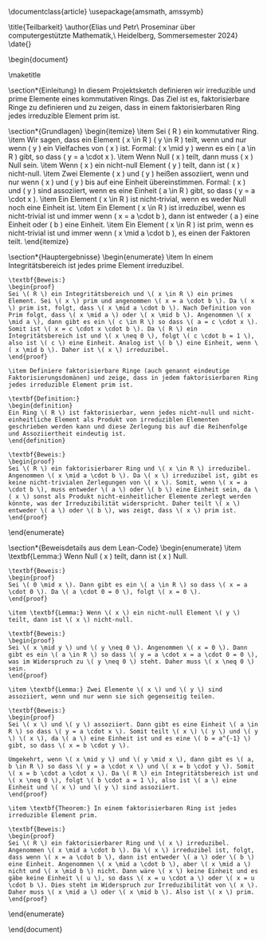 \documentclass{article}
\usepackage{amsmath, amssymb}

\title{Teilbarkeit}
\author{Elias und Petr\\
Proseminar über computergestützte Mathematik,\\
Heidelberg, Sommersemester 2024}
\date{}

\begin{document}

\maketitle

\section*{Einleitung}
In diesem Projektsketch definieren wir irreduzible und prime Elemente eines kommutativen Rings. Das Ziel ist es, faktorisierbare Ringe zu definieren und zu zeigen, dass in einem faktorisierbaren Ring jedes irreduzible Element prim ist.

\section*{Grundlagen}
\begin{itemize}
    \item Sei \( R \) ein kommutativer Ring.
    \item Wir sagen, dass ein Element \( x \in R \) \( y \in R \) teilt, wenn und nur wenn \( y \) ein Vielfaches von \( x \) ist. Formal: \( x \mid y \) wenn es ein \( a \in R \) gibt, so dass \( y = a \cdot x \).
    \item Wenn Null \( x \) teilt, dann muss \( x \) Null sein.
    \item Wenn \( x \) ein nicht-null Element \( y \) teilt, dann ist \( x \) nicht-null.
    \item Zwei Elemente \( x \) und \( y \) heißen assoziiert, wenn und nur wenn \( x \) und \( y \) bis auf eine Einheit übereinstimmen. Formal: \( x \) und \( y \) sind assoziiert, wenn es eine Einheit \( a \in R \) gibt, so dass \( y = a \cdot x \).
    \item Ein Element \( x \in R \) ist nicht-trivial, wenn es weder Null noch eine Einheit ist.
    \item Ein Element \( x \in R \) ist irreduzibel, wenn es nicht-trivial ist und immer wenn \( x = a \cdot b \), dann ist entweder \( a \) eine Einheit oder \( b \) eine Einheit.
    \item Ein Element \( x \in R \) ist prim, wenn es nicht-trivial ist und immer wenn \( x \mid a \cdot b \), es einen der Faktoren teilt.
\end{itemize}

\section*{Hauptergebnisse}
\begin{enumerate}
    \item In einem Integritätsbereich ist jedes prime Element irreduzibel.
    
    \textbf{Beweis:}
    \begin{proof}
    Sei \( R \) ein Integritätsbereich und \( x \in R \) ein primes Element. Sei \( x \) prim und angenommen \( x = a \cdot b \). Da \( x \) prim ist, folgt, dass \( x \mid a \cdot b \). Nach Definition von Prim folgt, dass \( x \mid a \) oder \( x \mid b \). Angenommen \( x \mid a \), dann gibt es ein \( c \in R \) so dass \( a = c \cdot x \). Somit ist \( x = c \cdot x \cdot b \). Da \( R \) ein Integritätsbereich ist und \( x \neq 0 \), folgt \( c \cdot b = 1 \), also ist \( c \) eine Einheit. Analog ist \( b \) eine Einheit, wenn \( x \mid b \). Daher ist \( x \) irreduzibel.
    \end{proof}
    
    \item Definiere faktorisierbare Ringe (auch genannt eindeutige Faktorisierungsdomänen) und zeige, dass in jedem faktorisierbaren Ring jedes irreduzible Element prim ist.
    
    \textbf{Definition:}
    \begin{definition}
    Ein Ring \( R \) ist faktorisierbar, wenn jedes nicht-null und nicht-einheitliche Element als Produkt von irreduziblen Elementen geschrieben werden kann und diese Zerlegung bis auf die Reihenfolge und Assoziiertheit eindeutig ist.
    \end{definition}
    
    \textbf{Beweis:}
    \begin{proof}
    Sei \( R \) ein faktorisierbarer Ring und \( x \in R \) irreduzibel. Angenommen \( x \mid a \cdot b \). Da \( x \) irreduzibel ist, gibt es keine nicht-trivialen Zerlegungen von \( x \). Somit, wenn \( x = a \cdot b \), muss entweder \( a \) oder \( b \) eine Einheit sein, da \( x \) sonst als Produkt nicht-einheitlicher Elemente zerlegt werden könnte, was der Irreduzibilität widerspricht. Daher teilt \( x \) entweder \( a \) oder \( b \), was zeigt, dass \( x \) prim ist.
    \end{proof}
\end{enumerate}

\section*{Beweisdetails aus dem Lean-Code}
\begin{enumerate}
    \item \textbf{Lemma:} Wenn Null \( x \) teilt, dann ist \( x \) Null.
    
    \textbf{Beweis:}
    \begin{proof}
    Sei \( 0 \mid x \). Dann gibt es ein \( a \in R \) so dass \( x = a \cdot 0 \). Da \( a \cdot 0 = 0 \), folgt \( x = 0 \).
    \end{proof}

    \item \textbf{Lemma:} Wenn \( x \) ein nicht-null Element \( y \) teilt, dann ist \( x \) nicht-null.
    
    \textbf{Beweis:}
    \begin{proof}
    Sei \( x \mid y \) und \( y \neq 0 \). Angenommen \( x = 0 \). Dann gibt es ein \( a \in R \) so dass \( y = a \cdot x = a \cdot 0 = 0 \), was im Widerspruch zu \( y \neq 0 \) steht. Daher muss \( x \neq 0 \) sein.
    \end{proof}

    \item \textbf{Lemma:} Zwei Elemente \( x \) und \( y \) sind assoziiert, wenn und nur wenn sie sich gegenseitig teilen.
    
    \textbf{Beweis:}
    \begin{proof}
    Sei \( x \) und \( y \) assoziiert. Dann gibt es eine Einheit \( a \in R \) so dass \( y = a \cdot x \). Somit teilt \( x \) \( y \) und \( y \) \( x \), da \( a \) eine Einheit ist und es eine \( b = a^{-1} \) gibt, so dass \( x = b \cdot y \).
    
    Umgekehrt, wenn \( x \mid y \) und \( y \mid x \), dann gibt es \( a, b \in R \) so dass \( y = a \cdot x \) und \( x = b \cdot y \). Somit \( x = b \cdot a \cdot x \). Da \( R \) ein Integritätsbereich ist und \( x \neq 0 \), folgt \( b \cdot a = 1 \), also ist \( a \) eine Einheit und \( x \) und \( y \) sind assoziiert.
    \end{proof}

    \item \textbf{Theorem:} In einem faktorisierbaren Ring ist jedes irreduzible Element prim.
    
    \textbf{Beweis:}
    \begin{proof}
    Sei \( R \) ein faktorisierbarer Ring und \( x \) irreduzibel. Angenommen \( x \mid a \cdot b \). Da \( x \) irreduzibel ist, folgt, dass wenn \( x = a \cdot b \), dann ist entweder \( a \) oder \( b \) eine Einheit. Angenommen \( x \mid a \cdot b \), aber \( x \mid a \) nicht und \( x \mid b \) nicht. Dann wäre \( x \) keine Einheit und es gäbe keine Einheit \( u \), so dass \( x = u \cdot a \) oder \( x = u \cdot b \). Dies steht im Widerspruch zur Irreduzibilität von \( x \). Daher muss \( x \mid a \) oder \( x \mid b \). Also ist \( x \) prim.
    \end{proof}
\end{enumerate}

\end{document}
